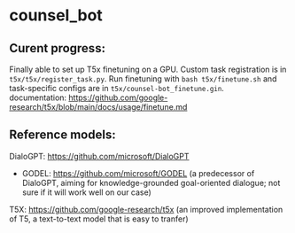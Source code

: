 # counsel_bot

## Curent progress:
Finally able to set up T5x finetuning on a GPU.
Custom task registration is in `t5x/t5x/register_task.py`.
Run finetuning with `bash t5x/finetune.sh` and task-specific configs are in `t5x/counsel-bot_finetune.gin`. \
documentation: https://github.com/google-research/t5x/blob/main/docs/usage/finetune.md

## Reference models:
DialoGPT: https://github.com/microsoft/DialoGPT
* GODEL: https://github.com/microsoft/GODEL (a predecessor of DialoGPT, aiming for knowledge-grounded goal-oriented dialogue; not sure if it will work well on our case)

T5X: https://github.com/google-research/t5x (an improved implementation of T5, a text-to-text model that is easy to tranfer)

